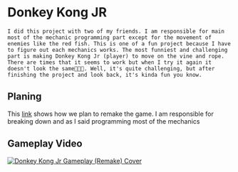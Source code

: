 # Donkey Kong JR

`I did this project with two of my friends. I am responsible for main most of the mechanic programming part except for the movement of enemies like the red fish. This is one of a fun project because I have to figure out each mechanics works. The most funniest and challenging part is making Donkey Kong Jr (player) to move on the vine and rope. There are times that it seems to work but when I try it again it doesn't look the same🤣🤣🤣. Well, it's quite challenging, but after finishing the project and look back, it's kinda fun you know.`

## Planing
This [link](https://www.figma.com/design/ogJkyPInVhVBUwinXHgVPH/Donkey-Kong-JR-Remake?node-id=0-1&t=ML37rKhEGWqZvVFc-1) shows how we plan to remake the game. I am responsible for breaking down and as I said programming most of the mechanics


## Gameplay Video
[![Donkey Kong Jr Gameplay (Remake) Cover](https://github.com/user-attachments/assets/7b867a75-6f81-4254-b8f6-e0ca45c67b6b)](https://youtu.be/6q3jmukaqF8?si=2No8jw-oh-Hx9jsD)

